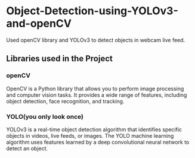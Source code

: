 # Object-Detection-using-YOLOv3-and-openCV
Used openCV library and YOLOv3 to detect objects in webcam live feed.

## Libraries used in the Project
### openCV
OpenCV is a Python library that allows you to perform image processing and computer vision tasks. It provides a wide range of features, including object detection, face recognition, and tracking.

### YOLO(you only look once)
YOLOv3 is a real-time object detection algorithm that identifies specific objects in videos, live feeds, or images. The YOLO machine learning algorithm uses features learned by a deep convolutional neural network to detect an object.
